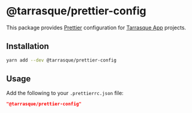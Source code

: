 # @tarrasque/prettier-config

This package provides [Prettier](https://prettier.io/) configuration for [Tarrasque App](https://tarrasque.app) projects.

## Installation

```sh
yarn add --dev @tarrasque/prettier-config
```

## Usage

Add the following to your `.prettierrc.json` file:

```json
"@tarrasque/prettier-config"
```
